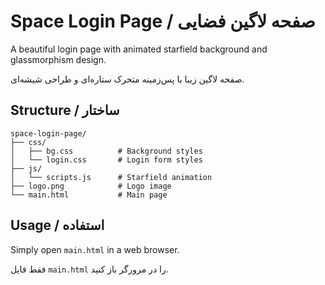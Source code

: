 # Space Login Page / صفحه لاگین فضایی

A beautiful login page with animated starfield background and glassmorphism design.

صفحه لاگین زیبا با پس‌زمینه متحرک ستاره‌ای و طراحی شیشه‌ای.

## Structure / ساختار

```
space-login-page/
├── css/
│   ├── bg.css          # Background styles
│   └── login.css       # Login form styles
├── js/
│   └── scripts.js      # Starfield animation
├── logo.png            # Logo image
└── main.html           # Main page
```

## Usage / استفاده

Simply open `main.html` in a web browser.

فقط فایل `main.html` را در مرورگر باز کنید.


